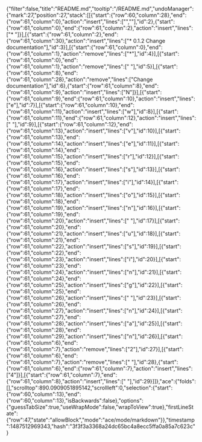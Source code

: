 {"filter":false,"title":"README.md","tooltip":"/README.md","undoManager":{"mark":27,"position":27,"stack":[[{"start":{"row":60,"column":28},"end":{"row":61,"column":0},"action":"insert","lines":["",""],"id":2},{"start":{"row":61,"column":0},"end":{"row":61,"column":2},"action":"insert","lines":["* "]}],[{"start":{"row":61,"column":2},"end":{"row":61,"column":30},"action":"insert","lines":["* 0.1.2 Change documentation"],"id":3}],[{"start":{"row":61,"column":0},"end":{"row":61,"column":1},"action":"remove","lines":["*"],"id":4}],[{"start":{"row":61,"column":0},"end":{"row":61,"column":1},"action":"remove","lines":[" "],"id":5}],[{"start":{"row":61,"column":8},"end":{"row":61,"column":28},"action":"remove","lines":["Change documentation"],"id":6},{"start":{"row":61,"column":8},"end":{"row":61,"column":9},"action":"insert","lines":["N"]}],[{"start":{"row":61,"column":9},"end":{"row":61,"column":10},"action":"insert","lines":["e"],"id":7}],[{"start":{"row":61,"column":10},"end":{"row":61,"column":11},"action":"insert","lines":["w"],"id":8}],[{"start":{"row":61,"column":11},"end":{"row":61,"column":12},"action":"insert","lines":[" "],"id":9}],[{"start":{"row":61,"column":12},"end":{"row":61,"column":13},"action":"insert","lines":["v"],"id":10}],[{"start":{"row":61,"column":13},"end":{"row":61,"column":14},"action":"insert","lines":["e"],"id":11}],[{"start":{"row":61,"column":14},"end":{"row":61,"column":15},"action":"insert","lines":["r"],"id":12}],[{"start":{"row":61,"column":15},"end":{"row":61,"column":16},"action":"insert","lines":["s"],"id":13}],[{"start":{"row":61,"column":16},"end":{"row":61,"column":17},"action":"insert","lines":["i"],"id":14}],[{"start":{"row":61,"column":17},"end":{"row":61,"column":18},"action":"insert","lines":["o"],"id":15}],[{"start":{"row":61,"column":18},"end":{"row":61,"column":19},"action":"insert","lines":["n"],"id":16}],[{"start":{"row":61,"column":19},"end":{"row":61,"column":20},"action":"insert","lines":[" "],"id":17}],[{"start":{"row":61,"column":20},"end":{"row":61,"column":21},"action":"insert","lines":["u"],"id":18}],[{"start":{"row":61,"column":21},"end":{"row":61,"column":22},"action":"insert","lines":["s"],"id":19}],[{"start":{"row":61,"column":22},"end":{"row":61,"column":23},"action":"insert","lines":["i"],"id":20}],[{"start":{"row":61,"column":23},"end":{"row":61,"column":24},"action":"insert","lines":["n"],"id":21}],[{"start":{"row":61,"column":24},"end":{"row":61,"column":25},"action":"insert","lines":["g"],"id":22}],[{"start":{"row":61,"column":25},"end":{"row":61,"column":26},"action":"insert","lines":[" "],"id":23}],[{"start":{"row":61,"column":26},"end":{"row":61,"column":27},"action":"insert","lines":["n"],"id":24}],[{"start":{"row":61,"column":27},"end":{"row":61,"column":28},"action":"insert","lines":["a"],"id":25}],[{"start":{"row":61,"column":28},"end":{"row":61,"column":29},"action":"insert","lines":["n"],"id":26}],[{"start":{"row":61,"column":6},"end":{"row":61,"column":7},"action":"remove","lines":["2"],"id":27}],[{"start":{"row":61,"column":6},"end":{"row":61,"column":7},"action":"remove","lines":[" "],"id":28},{"start":{"row":61,"column":6},"end":{"row":61,"column":7},"action":"insert","lines":["4"]}],[{"start":{"row":61,"column":7},"end":{"row":61,"column":8},"action":"insert","lines":[" "],"id":29}]]},"ace":{"folds":[],"scrolltop":890.0909051895142,"scrollleft":0,"selection":{"start":{"row":60,"column":13},"end":{"row":60,"column":13},"isBackwards":false},"options":{"guessTabSize":true,"useWrapMode":false,"wrapToView":true},"firstLineState":{"row":47,"state":"allowBlock","mode":"ace/mode/markdown"}},"timestamp":1487512969343,"hash":"3f3f3a3368a24dc65bc4a8ecc5ffa0a85a7c623c"}